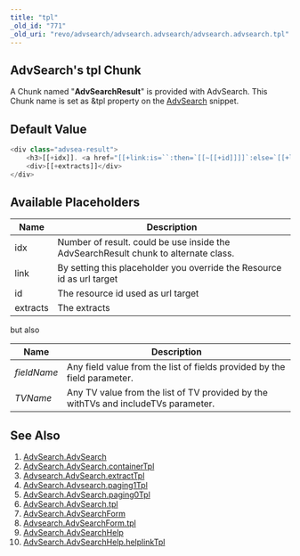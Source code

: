 ```yaml
---
title: "tpl"
_old_id: "771"
_old_uri: "revo/advsearch/advsearch.advsearch/advsearch.advsearch.tpl"
---
```


## AdvSearch's tpl Chunk

A Chunk named "**AdvSearchResult**" is provided with AdvSearch. This Chunk name is set as &tpl property on the [AdvSearch](/extras/advsearch/advsearch.advsearch "AdvSearch.AdvSearch") snippet.

## Default Value

``` php 
<div class="advsea-result">
    <h3>[[+idx]]. <a href="[[+link:is=``:then=`[[~[[+id]]]]`:else=`[[+link]]`]]" title="[[+longtitle]]">[[+pagetitle]]</a></h3>
    <div>[[+extracts]]</div>
</div>
```

## Available Placeholders

| Name     | Description                                                                         |
| -------- | ----------------------------------------------------------------------------------- |
| idx      | Number of result. could be use inside the AdvSearchResult chunk to alternate class. |
| link     | By setting this placeholder you override the Resource id as url target              |
| id       | The resource id used as url target                                                  |
| extracts | The extracts                                                                        |

but also

| Name        | Description                                                                        |
| ----------- | ---------------------------------------------------------------------------------- |
| _fieldName_ | Any field value from the list of fields provided by the field parameter.           |
| _TVName_    | Any TV value from the list of TV provided by the withTVs and includeTVs parameter. |

## See Also

1. [AdvSearch.AdvSearch](/extras/advsearch/advsearch.advsearch)
  1. [AdvSearch.AdvSearch.containerTpl](/extras/advsearch/advsearch.advsearch/advsearch.advsearch.containertpl)
  2. [Advsearch.AdvSearch.extractTpl](/extras/advsearch/advsearch.advsearch/advsearch.advsearch.extracttpl)
  3. [AdvSearch.Advsearch.paging1Tpl](/extras/advsearch/advsearch.advsearch/advsearch.advsearch.paging1tpl)
  4. [AdvSearch.AdvSearch.paging0Tpl](/extras/advsearch/advsearch.advsearch/advsearch.advsearch.paging0tpl)
  5. [AdvSearch.AdvSearch.tpl](/extras/advsearch/advsearch.advsearch/advsearch.advsearch.tpl)
2. [AdvSearch.AdvSearchForm](/extras/advsearch/advsearch.advsearchform)
  1. [Advsearch.AdvSearchForm.tpl](/extras/advsearch/advsearch.advsearchform/advsearch.advsearchform.tpl)
3. [AdvSearch.AdvSearchHelp](/extras/advsearch/advsearch.advsearchhelp)
  1. [AdvSearch.AdvSearchHelp.helplinkTpl](/extras/advsearch/advsearch.advsearchhelp/advsearch.advsearchhelp.helplinktpl)